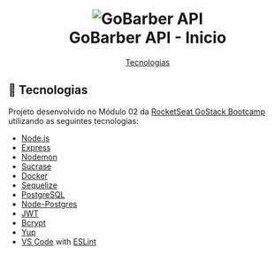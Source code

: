 <h1 align="center">
    <img alt="GoBarber API" src="https://res.cloudinary.com/lukemorales/image/upload/v1564533051/readme_logos/gobarber_hg5ddx.png" />
    <br>
    GoBarber API - Inicio
</h1>

<p align="center">
  <a href="#rocket-technologies">Tecnologias</a>
</p>

## :rocket: Tecnologias

Projeto desenvolvido no Módulo 02 da [RocketSeat GoStack Bootcamp](https://rocketseat.com.br/bootcamp) utilizando as seguintes tecnologias:

-  [Node.js][nodejs]
-  [Express](https://expressjs.com/)
-  [Nodemon](https://nodemon.io/)
-  [Sucrase](https://github.com/alangpierce/sucrase)
-  [Docker](https://www.docker.com/docker-community)
-  [Sequelize](http://docs.sequelizejs.com/)
-  [PostgreSQL](https://www.postgresql.org/)
-  [Node-Postgres](https://www.npmjs.com/package/pg)
-  [JWT](https://jwt.io/)
-  [Bcrypt](https://www.npmjs.com/package/bcrypt)
-  [Yup](https://www.npmjs.com/package/yup)
-  [VS Code][vc] with [ESLint][vceslint]

[nodejs]: https://nodejs.org/
[yarn]: https://yarnpkg.com/
[vc]: https://code.visualstudio.com/
[vceditconfig]: https://marketplace.visualstudio.com/items?itemName=EditorConfig.EditorConfig
[vceslint]: https://marketplace.visualstudio.com/items?itemName=dbaeumer.vscode-eslint

